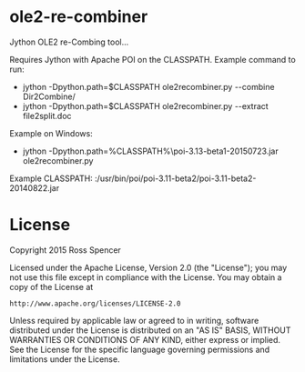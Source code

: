 # ole2-re-combiner
Jython OLE2 re-Combing tool...

Requires Jython with Apache POI on the CLASSPATH. Example command to run:

* jython -Dpython.path=$CLASSPATH ole2recombiner.py --combine Dir2Combine/
* jython -Dpython.path=$CLASSPATH ole2recombiner.py --extract file2split.doc

Example on Windows: 

* jython -Dpython.path=%CLASSPATH%\poi-3.13-beta1-20150723.jar ole2recombiner.py

Example CLASSPATH: :/usr/bin/poi/poi-3.11-beta2/poi-3.11-beta2-20140822.jar

# License

Copyright 2015 Ross Spencer

Licensed under the Apache License, Version 2.0 (the "License");
you may not use this file except in compliance with the License.
You may obtain a copy of the License at

    http://www.apache.org/licenses/LICENSE-2.0

Unless required by applicable law or agreed to in writing, software
distributed under the License is distributed on an "AS IS" BASIS,
WITHOUT WARRANTIES OR CONDITIONS OF ANY KIND, either express or implied.
See the License for the specific language governing permissions and
limitations under the License.
